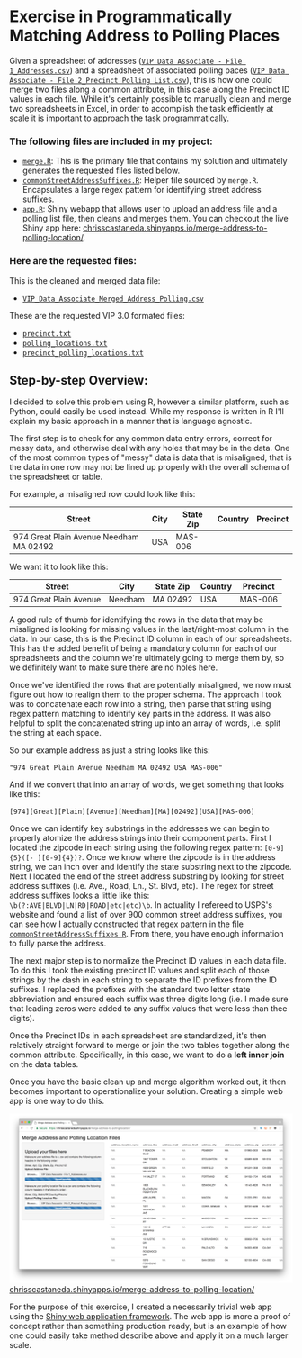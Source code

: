 # Exercise in Programmatically Matching Address to Polling Places

Given a spreadsheet of addresses ([`VIP Data Associate - File 1_Addresses.csv`](https://github.com/chrisscastaneda/merge-address-to-polling-location/blob/master/data/VIP%20Data%20Associate%20-%20File%201_Addresses.csv)) and a spreadsheet of associated polling paces ([`VIP Data Associate - File 2_Precinct Polling List.csv`](https://github.com/chrisscastaneda/merge-address-to-polling-location/blob/master/data/VIP%20Data%20Associate%20-%20File%202_Precinct%20Polling%20List.csv)), this is how one could merge two files along a common attribute, in this case along the Precinct ID values in each file.  While it's certainly possible to manually clean and merge two spreadsheets in Excel, in order to accomplish the task efficiently at scale it is important to approach the task programmatically.  

### The following files are included in my project:

- [`merge.R`](https://github.com/chrisscastaneda/merge-address-to-polling-location/blob/master/merge.R): This is the primary file that contains my solution and ultimately generates the requested files listed below. 
- [`commonStreetAddressSuffixes.R`](https://github.com/chrisscastaneda/merge-address-to-polling-location/blob/master/commonStreetAddressSuffixes.R): Helper file sourced by `merge.R`.  Encapsulates a large regex pattern for identifying street address suffixes.
- [`app.R`](https://github.com/chrisscastaneda/merge-address-to-polling-location/blob/master/app.R): Shiny webapp that allows user to upload an address file and a polling list file, then cleans and merges them.  You can checkout the live Shiny app here: [chrisscastaneda.shinyapps.io/merge-address-to-polling-location/](https://chrisscastaneda.shinyapps.io/merge-address-to-polling-location/).

### Here are the requested files:

This is the cleaned and merged data file:

  - [`VIP_Data_Associate_Merged_Address_Polling.csv`](https://github.com/chrisscastaneda/merge-address-to-polling-location/blob/master/VIP_Data_Associate_Merged_Address_Polling.csv)

These are the requested VIP 3.0 formated files:

  - [`precinct.txt`](https://github.com/chrisscastaneda/merge-address-to-polling-location/blob/master/precinct.txt)
  - [`polling_locations.txt`](https://github.com/chrisscastaneda/merge-address-to-polling-location/blob/master/polling_locations.txt)
  - [`precinct_polling_locations.txt`](https://github.com/chrisscastaneda/merge-address-to-polling-location/blob/master/precinct_polling_locations.txt)


## Step-by-step Overview:

I decided to solve this problem using R, however a similar platform, such as Python, could easily be used instead.  While my response is written in R I'll explain my basic approach in a manner that is language agnostic. 

The first step is to check for any common data entry errors, correct for messy data, and otherwise deal with any holes that may be in the data.  One of the most common types of "messy" data is data that is misaligned, that is the data in one row may not be lined up properly with the overall schema of the spreadsheet or table.  

For example, a misaligned row could look like this: 

|Street|City|State Zip|Country|Precinct|
|------|----|---------|-------|--------|
|974 Great Plain Avenue Needham MA 02492|USA|MAS-006| | |

We want it to look like this:

|Street|City|State Zip|Country|Precinct|
|------|----|---------|-------|--------|
|974 Great Plain Avenue|Needham|MA 02492|USA|MAS-006|

A good rule of thumb for identifying the rows in the data that may be misaligned is looking for missing values in the last/right-most column in the data.  In our case, this is the Precinct ID column in each of our spreadsheets.  This has the added benefit of being a mandatory column for each of our spreadsheets and the column we're ultimately going to merge them by, so we definitely want to make sure there are no holes here.

Once we've identified the rows that are potentially misaligned, we now must figure out how to realign them to the proper schema.  The approach I took was to concatenate each row into a string, then parse that string using regex pattern matching to identify key parts in the address.  It was also helpful to split the concatenated string up into an array of words, i.e. split the string at each space.

So our example address as just a string looks like this:

```
"974 Great Plain Avenue Needham MA 02492 USA MAS-006"
```

And if we convert that into an array of words, we get something that looks like this:

```
[974][Great][Plain][Avenue][Needham][MA][02492][USA][MAS-006]
```

Once we can identify key substrings in the addresses we can begin to properly atomize the address strings into their component parts.  First I located the zipcode in each string using the following regex pattern: `[0-9]{5}([- ][0-9]{4})?`.  Once we know where the zipcode is in the address string, we can inch over and identify the state substring next to the zipcode.  Next I located the end of the street address substring by looking for street address suffixes (i.e. Ave., Road, Ln., St. Blvd, etc).  The regex for street address suffixes looks a little like this: `\b(?:AVE|BLVD|LN|RD|ROAD|etc|etc)\b`.  In actuality I refereed to USPS's website and found a list of over 900 common street address suffixes, you can see how I actually constructed that regex pattern in the file [`commonStreetAddressSuffixes.R`](https://github.com/chrisscastaneda/merge-address-to-polling-location/blob/master/commonStreetAddressSuffixes.R).  From there, you have enough information to fully parse the address.  

The next major step is to normalize the Precinct ID values in each data file.  To do this I took the existing precinct ID values and split each of those strings by the dash in each string to separate the ID prefixes from the ID suffixes.  I replaced the prefixes with the standard two letter state abbreviation and ensured each suffix was three digits long (i.e. I made sure that leading zeros were added to any suffix values that were less than thee digits).

Once the Precinct IDs in each spreadsheet are standardized, it's then relatively straight forward to merge or join the two tables together along the common attribute. Specifically, in this case, we want to do a **left inner join** on the data tables.

Once you have the basic clean up and merge algorithm worked out, it then becomes important to operationalize your solution.  Creating a simple web app is one way to do this.  

![Shiny Merge App](screenshot.png) 
[chrisscastaneda.shinyapps.io/merge-address-to-polling-location/](https://chrisscastaneda.shinyapps.io/merge-address-to-polling-location/)

For the purpose of this exercise, I created a necessarily trivial web app using the [Shiny web application framework](http://shiny.rstudio.com/).  The web app is more a proof of concept rather than something production ready, but is an example of how one could easily take method describe above and apply it on a much larger scale.






